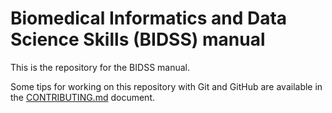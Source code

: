 # Biomedical Informatics and Data Science Skills (BIDSS) manual 

This is the repository for the BIDSS manual.

Some tips for working on this repository with Git and GitHub are available in the [CONTRIBUTING.md](CONTRIBUTING.md) document.
